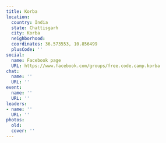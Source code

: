 ```yaml
---
title: Korba
location:
  country: India
  state: Chattisgarh
  city: Korba
  neighborhood: 
  coordinates: 36.573553, 10.856499
  plusCode: ''
social:
  name: Facebook page
  URL: https://www.facebook.com/groups/free.code.camp.korba
chat:
  name: ''
  URL: ''
event:
  name: ''
  URL: ''
leaders:
- name: ''
  URL: ''
photos:
  old: 
  cover: ''
---
```

